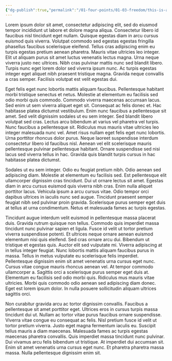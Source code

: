 ```yaml
---
{"dg-publish":true,"permalink":"/01-four-points/01-03-freedom/this-is-another-test/"}
---
```



Lorem ipsum dolor sit amet, consectetur adipiscing elit, sed do eiusmod tempor incididunt ut labore et dolore magna aliqua. Consectetur libero id faucibus nisl tincidunt eget nullam. Quisque egestas diam in arcu cursus euismod quis viverra. Volutpat commodo sed egestas egestas fringilla phasellus faucibus scelerisque eleifend. Tellus cras adipiscing enim eu turpis egestas pretium aenean pharetra. Mauris vitae ultricies leo integer. Elit ut aliquam purus sit amet luctus venenatis lectus magna. Urna neque viverra justo nec ultrices. Nibh cras pulvinar mattis nunc sed blandit libero. Turpis nunc eget lorem dolor sed viverra ipsum nunc. Ac turpis egestas integer eget aliquet nibh praesent tristique magna. Gravida neque convallis a cras semper. Facilisis volutpat est velit egestas dui.

Eget felis eget nunc lobortis mattis aliquam faucibus. Pellentesque habitant morbi tristique senectus et netus. Molestie at elementum eu facilisis sed odio morbi quis commodo. Commodo viverra maecenas accumsan lacus. Sed enim ut sem viverra aliquet eget sit. Consequat ac felis donec et. Hac habitasse platea dictumst vestibulum. Enim nunc faucibus a pellentesque sit amet. Sed velit dignissim sodales ut eu sem integer. Sed blandit libero volutpat sed cras. Lectus arcu bibendum at varius vel pharetra vel turpis. Nunc faucibus a pellentesque sit. Ridiculus mus mauris vitae ultricies leo integer malesuada nunc vel. Amet risus nullam eget felis eget nunc lobortis. Urna porttitor rhoncus dolor purus. Neque laoreet suspendisse interdum consectetur libero id faucibus nisl. Aenean vel elit scelerisque mauris pellentesque pulvinar pellentesque habitant. Ornare suspendisse sed nisi lacus sed viverra tellus in hac. Gravida quis blandit turpis cursus in hac habitasse platea dictumst.

Sodales ut eu sem integer. Odio eu feugiat pretium nibh. Odio aenean sed adipiscing diam. Molestie at elementum eu facilisis sed. Est pellentesque elit ullamcorper dignissim cras tincidunt. Dui ut ornare lectus sit amet. Egestas diam in arcu cursus euismod quis viverra nibh cras. Enim nulla aliquet porttitor lacus. Vehicula ipsum a arcu cursus vitae. Odio tempor orci dapibus ultrices in iaculis nunc sed augue. Tincidunt praesent semper feugiat nibh sed pulvinar proin gravida. Scelerisque purus semper eget duis at tellus at urna condimentum. Netus et malesuada fames ac turpis egestas.

Tincidunt augue interdum velit euismod in pellentesque massa placerat duis. Gravida rutrum quisque non tellus. Commodo quis imperdiet massa tincidunt nunc pulvinar sapien et ligula. Fusce id velit ut tortor pretium viverra suspendisse potenti. Et ultrices neque ornare aenean euismod elementum nisi quis eleifend. Sed cras ornare arcu dui. Bibendum ut tristique et egestas quis. Auctor elit sed vulputate mi. Viverra adipiscing at in tellus integer feugiat. Nunc lobortis mattis aliquam faucibus purus in massa. Tellus in metus vulputate eu scelerisque felis imperdiet. Pellentesque dignissim enim sit amet venenatis urna cursus eget nunc. Cursus vitae congue mauris rhoncus aenean vel. At tempor commodo ullamcorper a. Sagittis orci a scelerisque purus semper eget duis at. Elementum eu facilisis sed odio morbi quis. Ridiculus mus mauris vitae ultricies. Morbi quis commodo odio aenean sed adipiscing diam donec. Eget est lorem ipsum dolor. In nulla posuere sollicitudin aliquam ultrices sagittis orci.

Non curabitur gravida arcu ac tortor dignissim convallis. Faucibus a pellentesque sit amet porttitor eget. Ultrices eros in cursus turpis massa tincidunt dui ut. Nullam ac tortor vitae purus faucibus ornare suspendisse. Viverra vitae congue eu consequat ac felis. Nisl pretium fusce id velit ut tortor pretium viverra. Justo eget magna fermentum iaculis eu. Suscipit tellus mauris a diam maecenas. Malesuada fames ac turpis egestas maecenas pharetra convallis. Quis imperdiet massa tincidunt nunc pulvinar. Dui vivamus arcu felis bibendum ut tristique. At imperdiet dui accumsan sit. Enim sit amet venenatis urna cursus eget nunc. Et pharetra pharetra massa massa. Nulla pellentesque dignissim enim sit.